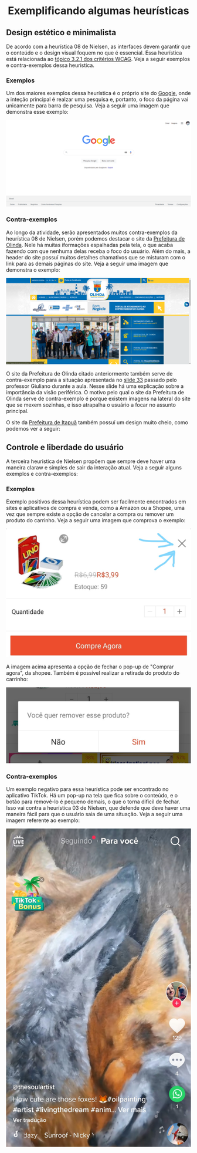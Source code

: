 <h1 align="center">
  <a id="topo">Exemplificando algumas heurísticas</a>
</h1>

## <a id="heuristica08"> Design estético e minimalista</a>

De acordo com a heurística 08 de Nielsen, as interfaces devem garantir que o conteúdo e o design visual foquem no que é essencial. Essa heurística está relacionada ao [tópico 3.2.1 dos critérios WCAG](https://www.w3.org/WAI/WCAG21/quickref/#on-focus). Veja a seguir exemplos e contra-exemplos dessa heuristica.

### Exemplos

Um dos maiores exemplos dessa heurística é o próprio site do [Google](https://www.google.com.br/), onde a inteção principal é realzar uma pesquisa e, portanto, o foco da página vai unicamente para barra de pesquisa. Veja a seguir uma imagem que demonstra esse exemplo:

![Exemplo positivo: Site do Google](images_example\h8_google.PNG)

### Contra-exemplos

Ao longo da atividade, serão apresentados muitos contra-exemplos da heurística 08 de Nielsen, porém podemos destacar o site da [Prefeitura de Olinda](https://www.olinda.pe.gov.br/). Nele há muitas iformações espalhadas pela tela, o que acaba fazendo com que nenhuma delas receba o foco do usuário. Além do mais, a header do site possuí muitos detalhes chamativos que se misturam com o link para as demais páginas do site. Veja a seguir uma imagem que demonstra o exemplo:

![Exemplo positivo: Site do Google](images_example\h8_olinda.PNG)

O site da Prefeitura de Olinda citado anteriormente também serve de contra-exemplo para a situação apresentada no [slide 33](https://docs.google.com/presentation/d/1KC2SV950zGXTpaDNPUJeNcojq6uh3JMOC8hXaRz7h70/edit#slide=id.g117ff5349cb_0_20) passado pelo professor Giuliano durante a aula. Nesse slide há uma explicação sobre a importância da visão periférica. O motivo pelo qual o site da Prefeitura de Olinda serve de contra-exemplo é porque existem imagens na lateral do site que se mexem sozinhas, e isso atrapalha o usuário a focar no assunto principal.

O site da [Prefeitura de Itapuã](https://www.ipua.sp.gov.br/) também possuí um design muito cheio, como podemos ver a seguir:

## <a id="heuristica03"> Controle e liberdade do usuário</a>

A terceira heuristica de Nielsen propõem que sempre deve haver uma maneira claraw e simples de sair da interação atual. Veja a seguir alguns exemplos e contra-exemplos:

### Exemplos

Exemplo positivos dessa heurística podem ser facilmente encontrados em sites e aplicativos de compra e venda, como a Amazon ou a Shopee, uma vez que sempre existe a opção de cancelar a compra ou remover um produto do carrinho. Veja a seguir uma imagem que comprova o exemplo:

![Opção de não realizar a compra na shopee](images_example\h3_shopee.JPG)

A imagem acima apresenta a opção de fechar o pop-up de "Comprar agora", da shopee. Também é possível realizar a retirada do produto do carrinho:

![Opção de remover produto do carrinho na shopee](images_example\h3_shopee_2.JPG)

### Contra-exemplos

Um exemplo negativo para essa heurística pode ser encontrado no aplicativo TikTok. Há um pop-up na tela que fica sobre o conteúdo, e o botão para removê-lo é pequeno demais, o que o torna dificil de fechar. Isso vai contra a heurística 03 de Nielsen, que defende que deve haver uma maneira fácil para que o usuário saia de uma situação. Veja a seguir uma imagem referente ao exemplo:

![Exemplo negativo no TikTok](images_example\h3_tiktok.JPG)
